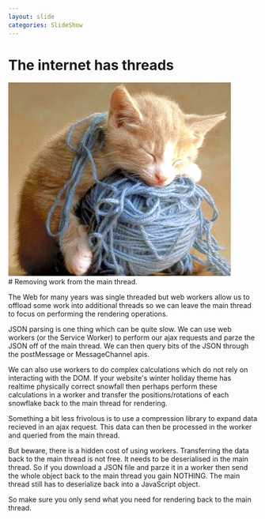 ```yaml
---
layout: slide
categories: SlideShow
---
```


<div class="panel slide-content">
<div class="panel-body flex" style="align-items: center;">
<h1>The internet has threads</h1>
<img src="images/threads.jpg" />
</div>
</div>
<div class="panel notes">
<div class="panel-body marked">
# Removing work from the main thread.

The Web for many years was single threaded but web workers allow us to offload some work into additional threads so we can leave the main thread to focus on performing the rendering operations.

JSON parsing is one thing which can be quite slow. We can use web workers (or the Service Worker) to perform our ajax requests and parze the JSON off of the main thread. We can then query bits of the JSON through the postMessage or MessageChannel apis.

We can also use workers to do complex calculations which do not rely on interacting with the DOM. If your website's winter holiday theme has realtime physically correct snowfall then perhaps perform these calculations in a worker and transfer the positions/rotations of each snowflake back to the main thread for rendering.

Something a bit less frivolous is to use a compression library to expand data recieved in an ajax request. This data can then be processed in the worker and queried from the main thread.

But beware, there is a hidden cost of using workers. Transferring the data back to the main thread is not free. It needs to be deserialised in the main thread. So if you download a JSON file and parze it in a worker then send the whole object back to the main thread you gain NOTHING. The main thread still has to deserialize back into a JavaScript object.

So make sure you only send what you need for rendering back to the main thread.

</div>
</div>
